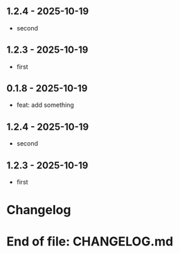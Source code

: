 ## 1.2.4 - 2025-10-19
- second

## 1.2.3 - 2025-10-19
- first

## 0.1.8 - 2025-10-19
- feat: add something

## 1.2.4 - 2025-10-19
- second

## 1.2.3 - 2025-10-19
- first

# Changelog



# End of file: CHANGELOG.md
